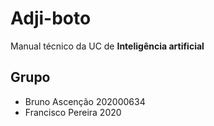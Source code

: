 # Adji-boto

Manual técnico da UC de **Inteligência artificial**

## Grupo

+ Bruno Ascenção 202000634
+ Francisco Pereira 2020


